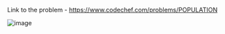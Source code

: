Link to the problem - https://www.codechef.com/problems/POPULATION


![image](https://user-images.githubusercontent.com/57552973/219043634-b49cf084-f60b-492c-a88d-77286fb709ff.png)
